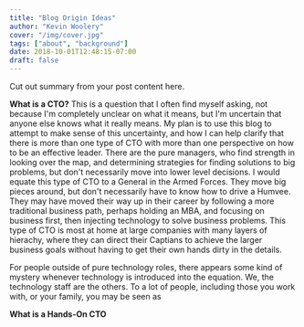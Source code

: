 ```yaml
---
title: "Blog Origin Ideas"
author: "Kevin Woolery"
cover: "/img/cover.jpg"
tags: ["about", "background"]
date: 2018-10-01T12:48:15-07:00
draft: false
---
```


Cut out summary from your post content here.

<!--more-->

**What is a CTO?**
This is a question that I often find myself asking, not because I'm completely unclear on what it means, but I'm uncertain that anyone else knows what it really means. My plan is to use this blog to attempt to make sense of this uncertainty, and how I can help clarify that there is more than one type of CTO with more than one perspective on how to be an effective leader. There are the pure managers, who find strength in looking over the map, and determining strategies for finding solutions to big problems, but don't necessarily move into lower level decisions. I would equate this type of CTO to a General in the Armed Forces. They move big pieces around, but don't necessarily have to know how to drive a Humvee. They may have moved their way up in their career by following a more traditional business path, perhaps holding an MBA, and focusing on business first, then injecting technology to solve business problems. This type of CTO is most at home at large companies with many layers of hierachy, where they can direct their Captians to achieve the larger business goals without having to get their own hands dirty in the details. 

For people outside of pure technology roles, there appears some kind of mystery whenever technology is introduced into the equation. We, the technology staff are the others. To a lot of people, including those you work with, or your family, you may be seen as  


**What is a Hands-On CTO**

